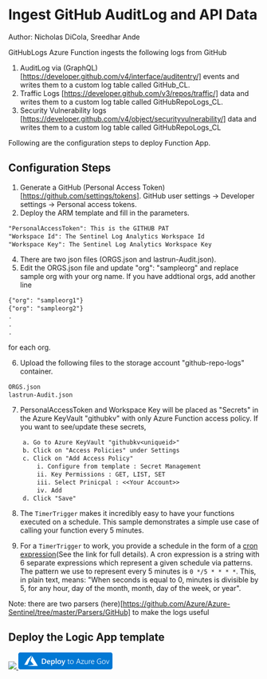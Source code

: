 # Ingest GitHub AuditLog and API Data
Author: Nicholas DiCola, Sreedhar Ande

 GitHubLogs Azure Function ingests the following logs from GitHub
 1. AuditLog via (GraphQL)[https://developer.github.com/v4/interface/auditentry/] events and writes them to a custom log table called GitHub_CL.  
 2. Traffic Logs [https://developer.github.com/v3/repos/traffic/] data and writes them to a custom log table called GitHubRepoLogs_CL. 
 3. Security Vulnerability logs [https://developer.github.com/v4/object/securityvulnerability/] data and writes them to a custom log table called GitHubRepoLogs_CL

Following are the configuration steps to deploy Function App.

## Configuration Steps
1. Generate a GitHub (Personal Access Token)[https://github.com/settings/tokens].  GitHub user settings -> Developer settings -> Personal access tokens.
2. Deploy the ARM template and fill in the parameters.
```
"PersonalAccessToken": This is the GITHUB PAT​
"Workspace Id": The Sentinel Log Analytics Workspace Id​
"Workspace Key": The Sentinel Log Analytics Workspace Key
 ```
4. There are two json files (ORGS.json and lastrun-Audit.json).
5. Edit the ORGS.json file and update "org": "sampleorg" and replace sample org with your org name.  If you have addtional orgs, add another line 
```
{"org": "sampleorg1"} 
{"org": "sampleorg2"}
.
.
.
```
for each org.

6. Upload the following files to the storage account "github-repo-logs" container.
```
ORGS.json
lastrun-Audit.json
```

7. PersonalAccessToken and Workspace Key will be placed as "Secrets" in the Azure KeyVault "githubkv<uniqueid>" with only Azure Function access policy. If you want to see/update these secrets,

```
    a. Go to Azure KeyVault "githubkv<uniqueid>"
    b. Click on "Access Policies" under Settings
    c. Click on "Add Access Policy"
        i. Configure from template : Secret Management
        ii. Key Permissions : GET, LIST, SET
        iii. Select Prinicpal : <<Your Account>>
        iv. Add
    d. Click "Save"

```

8. The `TimerTrigger` makes it incredibly easy to have your functions executed on a schedule. This sample demonstrates a simple use case of calling your function every 5 minutes.

9. For a `TimerTrigger` to work, you provide a schedule in the form of a [cron expression](https://en.wikipedia.org/wiki/Cron#CRON_expression)(See the link for full details). A cron expression is a string with 6 separate expressions which represent a given schedule via patterns. The pattern we use to represent every 5 minutes is `0 */5 * * * *`. This, in plain text, means: "When seconds is equal to 0, minutes is divisible by 5, for any hour, day of the month, month, day of the week, or year".


Note: there are two parsers (here)[https://github.com/Azure/Azure-Sentinel/tree/master/Parsers/GitHub] to make the logs useful

## Deploy the Logic App template
<a href="https://portal.azure.com/#create/Microsoft.Template/uri/https%3A%2F%2Fraw.githubusercontent.com%2FAzure%2FAzure-Sentinel%2Fmaster%2FDataConnectors%2FGithubFunction%2Fazuredeploy_GitHubFunctionApp.json" target="_blank">
    <img src="https://aka.ms/deploytoazurebutton"/>
</a>
<a href="https://portal.azure.us/#create/Microsoft.Template/uri/https%3A%2F%2Fraw.githubusercontent.com%2FAzure%2FAzure-Sentinel%2Fmaster%2FDataConnectors%2FGithubFunction%2Fazuredeploy_GitHubFunctionApp.json" target="_blank">
<img src="https://raw.githubusercontent.com/Azure/azure-quickstart-templates/master/1-CONTRIBUTION-GUIDE/images/deploytoazuregov.png"/>
</a>

